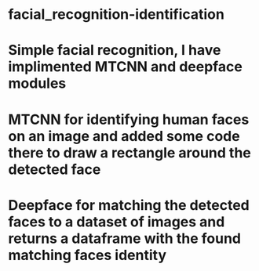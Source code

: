 # facial_recognition-identification
# Simple facial recognition, I have implimented MTCNN and deepface modules
# MTCNN for identifying human faces on an image and added some code there to draw a rectangle around the detected face
# Deepface for matching the detected faces to a dataset of images and returns a dataframe with the found matching faces identity
